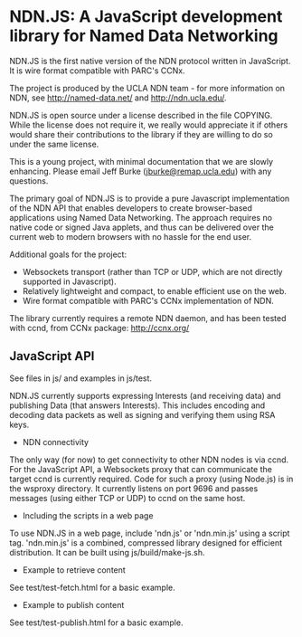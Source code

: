 
NDN.JS:  A JavaScript development library for Named Data Networking
==============================================================

NDN.JS is the first native version of the NDN protocol written in JavaScript. It is wire format compatible with PARC's CCNx.

The project is produced by the UCLA NDN team - for more information on NDN, see http://named-data.net/ and http://ndn.ucla.edu/.
	
NDN.JS is open source under a license described in the file COPYING. While the license does not require it, we really would appreciate it if others would share their contributions to the library if they are willing to do so under the same license.

This is a young project, with minimal documentation that we are slowly enhancing. Please email Jeff Burke (jburke@remap.ucla.edu) with any questions. 

The primary goal of NDN.JS is to provide a pure Javascript implementation of the NDN API that enables developers to create browser-based applications using Named Data Networking. The approach requires no native code or signed Java applets, and thus can be delivered over the current web to modern browsers with no hassle for the end user.

Additional goals for the project:
- Websockets transport (rather than TCP or UDP, which are not directly supported in Javascript).
- Relatively lightweight and compact, to enable efficient use on the web.
- Wire format compatible with PARC's CCNx implementation of NDN.
	
The library currently requires a remote NDN daemon, and has been tested with ccnd, from CCNx package: http://ccnx.org/


JavaScript API
--------------

See files in js/ and examples in js/test.

NDN.JS currently supports expressing Interests (and receiving data) and publishing Data (that answers Interests). This includes encoding and decoding data packets as well as signing and verifying them using RSA keys.

* NDN connectivity

The only way (for now) to get connectivity to other NDN nodes is via ccnd.  For the JavaScript API, a Websockets proxy that can communicate the target ccnd is currently required.  Code for such a proxy (using Node.js) is in the wsproxy directory. It currently listens on port 9696 and passes messages (using either TCP or UDP) to ccnd on the same host. 

* Including the scripts in a web page

To use NDN.JS in a web page, include 'ndn.js' or 'ndn.min.js' using a script tag. 'ndn.min.js' is a combined, compressed library designed for efficient distribution. It can
be built using js/build/make-js.sh.

* Example to retrieve content

See test/test-fetch.html for a basic example.

* Example to publish content

See test/test-publish.html for a basic example.
